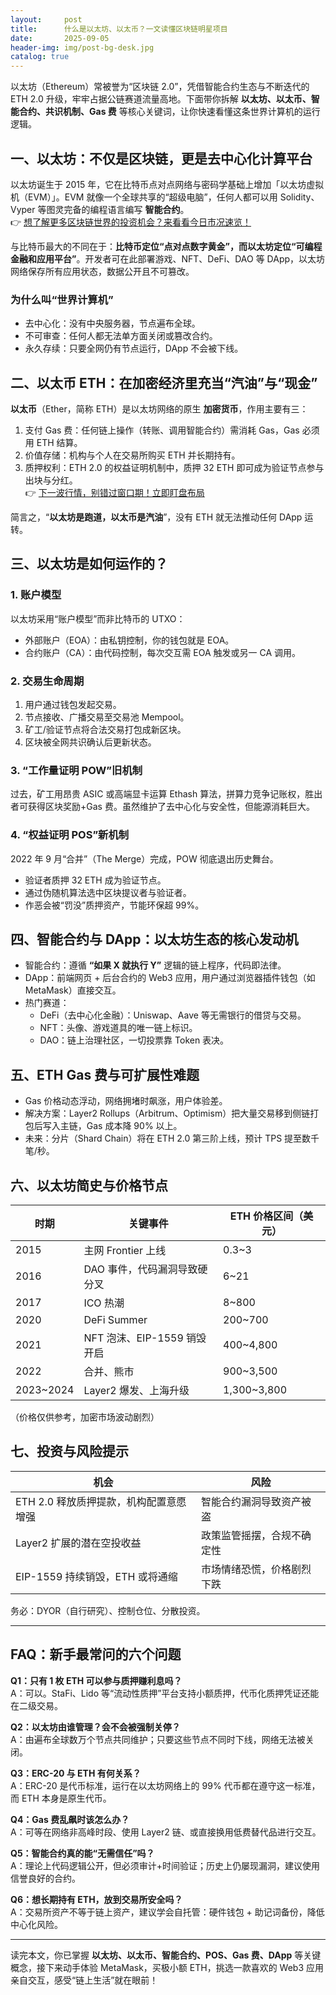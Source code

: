 ```yaml
---
layout:     post
title:      什么是以太坊、以太币？一文读懂区块链明星项目
date:       2025-09-05
header-img: img/post-bg-desk.jpg
catalog: true
---
```


以太坊（Ethereum）常被誉为“区块链 2.0”，凭借智能合约生态与不断迭代的 ETH 2.0 升级，牢牢占据公链赛道流量高地。下面带你拆解 **以太坊、以太币、智能合约、共识机制、Gas 费** 等核心关键词，让你快速看懂这条世界计算机的运行逻辑。

## 一、以太坊：不仅是区块链，更是去中心化计算平台

以太坊诞生于 2015 年，它在比特币点对点网络与密码学基础上增加「以太坊虚拟机（EVM）」。EVM 就像一个全球共享的“超级电脑”，任何人都可以用 Solidity、Vyper 等图灵完备的编程语言编写 **智能合约**。  
👉 [想了解更多区块链世界的投资机会？来看看今日市况速览！](https://okxdog.com/)

与比特币最大的不同在于：**比特币定位“点对点数字黄金”，而以太坊定位“可编程金融和应用平台”**。开发者可在此部署游戏、NFT、DeFi、DAO 等 DApp，以太坊网络保存所有应用状态，数据公开且不可篡改。

### 为什么叫“世界计算机”
- 去中心化：没有中央服务器，节点遍布全球。  
- 不可审查：任何人都无法单方面关闭或篡改合约。  
- 永久存续：只要全网仍有节点运行，DApp 不会被下线。

## 二、以太币 ETH：在加密经济里充当“汽油”与“现金”

**以太币**（Ether，简称 ETH）是以太坊网络的原生 **加密货币**，作用主要有三：

1. 支付 Gas 费：任何链上操作（转账、调用智能合约）需消耗 Gas，Gas 必须用 ETH 结算。  
2. 价值存储：机构与个人在交易所购买 ETH 并长期持有。  
3. 质押权利：ETH 2.0 的权益证明机制中，质押 32 ETH 即可成为验证节点参与出块与分红。  
👉 [下一波行情，别错过窗口期！立即盯盘布局](https://okxdog.com/)

简言之，“**以太坊是跑道，以太币是汽油**”，没有 ETH 就无法推动任何 DApp 运转。

## 三、以太坊是如何运作的？

### 1. 账户模型
以太坊采用“账户模型”而非比特币的 UTXO：  
- 外部账户（EOA）：由私钥控制，你的钱包就是 EOA。  
- 合约账户（CA）：由代码控制，每次交互需 EOA 触发或另一 CA 调用。

### 2. 交易生命周期
1. 用户通过钱包发起交易。  
2. 节点接收、广播交易至交易池 Mempool。  
3. 矿工/验证节点将合法交易打包成新区块。  
4. 区块被全网共识确认后更新状态。

### 3. “工作量证明 POW”旧机制
过去，矿工用昂贵 ASIC 或高端显卡运算 Ethash 算法，拼算力竞争记账权，胜出者可获得区块奖励+Gas 费。虽然维护了去中心化与安全性，但能源消耗巨大。

### 4. “权益证明 POS”新机制
2022 年 9 月“合并”（The Merge）完成，POW 彻底退出历史舞台。  
- 验证者质押 32 ETH 成为验证节点。  
- 通过伪随机算法选中区块提议者与验证者。  
- 作恶会被“罚没”质押资产，节能环保超 99%。

## 四、智能合约与 DApp：以太坊生态的核心发动机

- 智能合约：遵循 **“如果 X 就执行 Y”** 逻辑的链上程序，代码即法律。  
- DApp：前端网页 + 后台合约的 Web3 应用，用户通过浏览器插件钱包（如 MetaMask）直接交互。  
- 热门赛道：  
  - DeFi（去中心化金融）：Uniswap、Aave 等无需银行的借贷与交易。  
  - NFT：头像、游戏道具的唯一链上标识。  
  - DAO：链上治理社区，一切投票靠 Token 表决。

## 五、ETH Gas 费与可扩展性难题

- Gas 价格动态浮动，网络拥堵时飙涨，用户体验差。  
- 解决方案：Layer2 Rollups（Arbitrum、Optimism）把大量交易移到侧链打包后写入主链，Gas 成本降 90% 以上。  
- 未来：分片（Shard Chain）将在 ETH 2.0 第三阶上线，预计 TPS 提至数千笔/秒。

## 六、以太坊简史与价格节点

| 时期 | 关键事件 | ETH 价格区间（美元） |
|------|-----------|-----------------------|
| 2015 | 主网 Frontier 上线 | 0.3~3 |
| 2016 | DAO 事件，代码漏洞导致硬分叉 | 6~21 |
| 2017 | ICO 热潮 | 8~800 |
| 2020 | DeFi Summer | 200~700 |
| 2021 | NFT 泡沫、EIP-1559 销毁开启 | 400~4,800 |
| 2022 | 合并、熊市 | 900~3,500 |
| 2023~2024 | Layer2 爆发、上海升级 | 1,300~3,800 |

（价格仅供参考，加密市场波动剧烈）

## 七、投资与风险提示

| 机会 | 风险 |
|------|------|
| ETH 2.0 释放质押提款，机构配置意愿增强 | 智能合约漏洞导致资产被盗 |
| Layer2 扩展的潜在空投收益 | 政策监管摇摆，合规不确定性 |
| EIP-1559 持续销毁，ETH 或将通缩 | 市场情绪恐慌，价格剧烈下跌 |

务必：DYOR（自行研究）、控制仓位、分散投资。

---

## FAQ：新手最常问的六个问题

**Q1：只有 1 枚 ETH 可以参与质押赚利息吗？**  
A：可以。StaFi、Lido 等“流动性质押”平台支持小额质押，代币化质押凭证还能在二级交易。

**Q2：以太坊由谁管理？会不会被强制关停？**  
A：由遍布全球数万个节点共同维护；只要这些节点不同时下线，网络无法被关闭。

**Q3：ERC-20 与 ETH 有何关系？**  
A：ERC-20 是代币标准，运行在以太坊网络上的 99% 代币都在遵守这一标准，而 ETH 本身是原生代币。

**Q4：Gas 费乱飙时该怎么办？**  
A：可等在网络非高峰时段、使用 Layer2 链、或直接换用低费替代品进行交互。

**Q5：智能合约真的能“无需信任”吗？**  
A：理论上代码逻辑公开，但必须审计+时间验证；历史上仍屡现漏洞，建议使用信誉良好的合约。

**Q6：想长期持有 ETH，放到交易所安全吗？**  
A：交易所资产不等于链上资产，建议学会自托管：硬件钱包 + 助记词备份，降低中心化风险。

---

读完本文，你已掌握 **以太坊、以太币、智能合约、POS、Gas 费、DApp** 等关键概念，接下来动手体验 MetaMask，买极小额 ETH，挑选一款喜欢的 Web3 应用亲自交互，感受“链上生活”就在眼前！